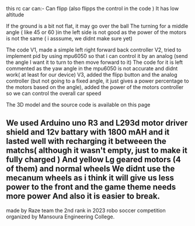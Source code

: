 this rc car can:- 
Can flipp (also flipps the control in the code )
It has low altitude


If the ground is a bit not flat, it may go over the ball 
The turning for a middle angle ( like 45 or 60 )in the left side is not good as the power of the motors is not the same ( i asssume, we didnt make sure yet)



The code 
V1, made a simple left right forward back controller 
V2, tried to implement pid by using mpu6050 so that i can control it by an analog (send the angle I want it to turn to then move forward to it) 
The code for it is left commented as the yaw angle in the mpu6050 is not accurate and didnt work( at least for our device) 
V3, added the flipp button and the analog controller (but not going to a fixed angle, it just gives a power percentage to the motors based on the angle), added the power of the motors controller so we can control the overall car speed


The 3D model and the source code is available on this page 


We used Arduino uno R3 and L293d motor driver shield and 12v battary with 1800 mAH and it lasted well with recharging it betweeen the matchs( although it wasn't empty, just to make it fully charged )
And yellow Lg geared motors (4 of them) and normal wheels 
We didnt use the mecanum wheels as i think it will give us less power to the front and the game theme needs more power 
And also it is easier to break.
-----------------------------------------------------------------------------------------
made by Raze team the 2nd rank in 2023 robo soccer competition organized by Mansoura Engineering College.
